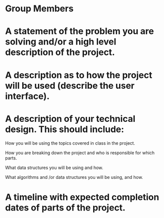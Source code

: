 # Group Members
       
# A statement of the problem you are solving and/or a high level description of the project.
    
# A description as to how the project will be used (describe the user interface).
  
# A description of your technical design. This should include:
   
How you will be using the topics covered in class in the project.
     
How you are breaking down the project and who is responsible for which parts.
  
What data structures you will be using and how.
     
What algorithms and /or data structures you will be using, and how.
    
# A timeline with expected completion dates of parts of the project.
